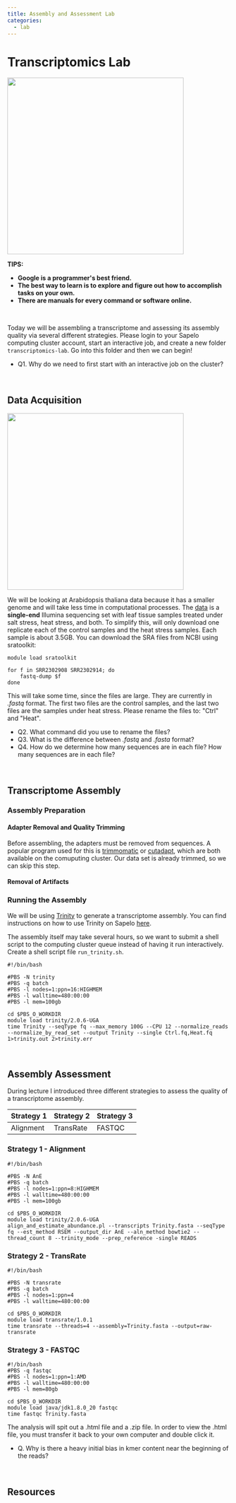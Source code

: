 ```yaml
---
title: Assembly and Assessment Lab
categories:
  - lab
---
```


# Transcriptomics Lab

<img src="https://cdn.brainpop.com/health/geneticsgrowthanddevelopment/rna/screenshot1.png" width=400>

**TIPS:**
* **Google is a programmer's best friend.**
* **The best way to learn is to explore and figure out how to accomplish tasks on your own.**
* **There are manuals for every command or software online.**

<br>

Today we will be assembling a transcriptome and assessing its assembly quality via several different strategies. Please login to your Sapelo computing cluster account, start an interactive job, and create a new folder ```transcriptomics-lab```.  Go into this folder and then we can begin!

* Q1. Why do we need to first start with an interactive job on the cluster?

<br>

## Data Acquisition

<img src="https://www.kuleuven-kulak.be/kulakbiocampus/lage%20planten/Arabidopsis%20thaliana%20-%20Zandraket/Arabidopsis_thaliana-zandraket02.jpg" width=400>

We will be looking at Arabidopsis thaliana data because it has a smaller genome and will take less time in computational processes. The [data](https://www.ncbi.nlm.nih.gov/Traces/study/?acc=SRP063471) is a **single-end** Illumina sequencing set with leaf tissue samples treated under salt stress, heat stress, and both. To simplify this, will only download one replicate each of the control samples and the heat stress samples. Each sample is about 3.5GB. You can download the SRA files from NCBI using sratoolkit:

```
module load sratoolkit

for f in SRR2302908 SRR2302914; do
	fastq-dump $f
done
```
This will take some time, since the files are large. They are currently in *.fastq* format. The first two files are the control samples, and the last two files are the samples under heat stress. Please rename the files to: "Ctrl" and "Heat".

* Q2. What command did you use to rename the files?
* Q3. What is the difference between *.fastq* and *.fasta* format?
* Q4. How do we determine how many sequences are in each file? How many sequences are in each file?

<br>

## Transcriptome Assembly

### Assembly Preparation

#### Adapter Removal and Quality Trimming

Before assembling, the adapters must be removed from sequences. A popular program used for this is [trimmomatic](http://www.usadellab.org/cms/?page=trimmomatic) or [cutadapt](https://cutadapt.readthedocs.io/en/stable/), which are both available on the comuputing cluster. Our data set is already trimmed, so we can skip this step.

#### Removal of Artifacts



### Running the Assembly

We will be using [Trinity](https://github.com/trinityrnaseq/trinityrnaseq/wiki) to generate a transcriptome assembly. You can find instructions on how to use Trinity on Sapelo [here](https://wiki.gacrc.uga.edu/wiki/Trinity-Sapelo). 

The assembly itself may take several hours, so we want to submit a shell script to the computing cluster queue instead of having it run interactively. Create a shell script file ```run_trinity.sh```.

```
#!/bin/bash

#PBS -N trinity
#PBS -q batch
#PBS -l nodes=1:ppn=16:HIGHMEM
#PBS -l walltime=480:00:00
#PBS -l mem=100gb

cd $PBS_O_WORKDIR
module load trinity/2.0.6-UGA      
time Trinity --seqType fq --max_memory 100G --CPU 12 --normalize_reads --normalize_by_read_set --output Trinity --single Ctrl.fq,Heat.fq 1>trinity.out 2>trinity.err 
```

<br>


## Assembly Assessment

During lecture I introduced three different strategies to assess the quality of a transcriptome assembly. 

Strategy 1 | Strategy 2 | Strategy 3
--- | --- | ---
Alignment | TransRate | FASTQC

### Strategy 1 - Alignment

```
#!/bin/bash

#PBS -N AnE
#PBS -q batch
#PBS -l nodes=1:ppn=8:HIGHMEM
#PBS -l walltime=480:00:00
#PBS -l mem=100gb

cd $PBS_O_WORKDIR
module load trinity/2.0.6-UGA     
align_and_estimate_abundance.pl --transcripts Trinity.fasta --seqType fq --est_method RSEM --output_dir AnE --aln_method bowtie2 --thread_count 8 --trinity_mode --prep_reference -single READS
```

### Strategy 2 - TransRate

```
#!/bin/bash

#PBS -N transrate
#PBS -q batch
#PBS -l nodes=1:ppn=4
#PBS -l walltime=480:00:00

cd $PBS_O_WORKDIR
module load transrate/1.0.1
time transrate --threads=4 --assembly=Trinity.fasta --output=raw-transrate
```

### Strategy 3 - FASTQC

```
#!/bin/bash
#PBS -q fastqc
#PBS -l nodes=1:ppn=1:AMD
#PBS -l walltime=480:00:00
#PBS -l mem=80gb

cd $PBS_O_WORKDIR
module load java/jdk1.8.0_20 fastqc
time fastqc Trinity.fasta
```

The analysis will spit out a .html file and a .zip file. In order to view the .html file, you must transfer it back to your own computer and double click it. 

* Q. Why is there a heavy initial bias in kmer content near the beginning of the reads?

<br>

## Resources



